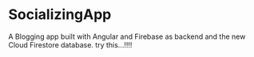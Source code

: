 # SocializingApp
A Blogging app built with Angular and Firebase as backend and the new Cloud Firestore database.
 try this...!!!!
